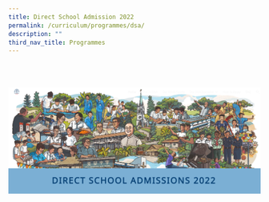 ```yaml
---
title: Direct School Admission 2022
permalink: /curriculum/programmes/dsa/
description: ""
third_nav_title: Programmes
---
```

<!---Click [**here**](https://sites.google.com/hihs.edu.sg/hihs-dsa/) for Direct School Admission 2022--->
<br>
<br>
<br>

<a href="https://sites.google.com/hihs.edu.sg/hihs-dsa/">
<img src="/images/Curriculum/Direct%20school%20admission%202022.png" alt="Please press here for Direct school Admission 2022" >